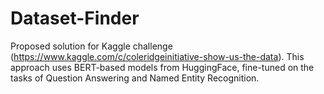 # Dataset-Finder

Proposed solution for Kaggle challenge (https://www.kaggle.com/c/coleridgeinitiative-show-us-the-data).
This approach uses BERT-based models from HuggingFace, fine-tuned on the tasks of Question Answering and Named Entity Recognition.
